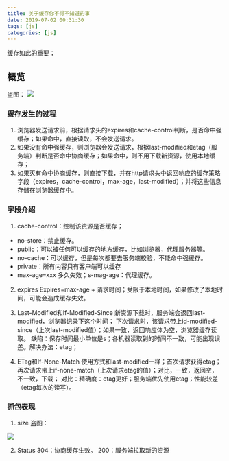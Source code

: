 ```yaml
---
title: 关于缓存你不得不知道的事
date: 2019-07-02 00:31:30
tags: [js]
categories: [js]
---
```

缓存如此的重要；
## 概览
盗图：
<img src="https://pic3.zhimg.com/80/v2-28160195deb51a7ff988ce0e6fe47996_720w.jpg" />

### 缓存发生的过程
1. 浏览器发送请求前，根据请求头的expires和cache-control判断，是否命中强缓存；如果命中，直接读取，不会发送请求。
2. 如果没有命中强缓存，则浏览器会发送请求，根据last-modified和etag（服务端）判断是否命中协商缓存；如果命中，则不用下载新资源，使用本地缓存；
3. 如果灭有命中协商缓存，则直接下载，并在http请求头中返回响应的缓存策略字段（expires，cache-control，max-age，last-modified）；并将这些信息存储在浏览器缓存中。

### 字段介绍
1. cache-control：控制该资源是否缓存；
  * no-store：禁止缓存。
  * public：可以被任何可以缓存的地方缓存，比如浏览器，代理服务器等。
  * no-cache：可以缓存，但是每次都要去服务端校验，不能命中强缓存。
  * private：所有内容只有客户端可以缓存
  * max-age=xxx  多久失效；s-mag-age：代理缓存。

2. expires
Expires=max-age + 请求时间；受限于本地时间，如果修改了本地时间，可能会造成缓存失效。

3. Last-Modified和If-Modified-Since
新资源下载时，服务端会返回last-modified，浏览器记录下这个时间；
下次请求时，该请求带上id-modified-since（上次last-modified值）；如果一致，返回响应体为空，浏览器缓存读取。
缺陷：保存时间最小单位是s；各机器读取到的时间不一致，可能出现误差。解决办法：etag；

4. ETag和If-None-Match
使用方式和last-modified一样；首次请求获得etag；再次请求带上if-none-match（上次请求etag的值）；对比，一致，返回空，不一致，下载；
对比：精确度：etag更好；服务端优先使用etag；性能较差（etag每次的读写）。

### 抓包表现
1. size
盗图：
<img src="https://pic1.zhimg.com/80/v2-fa21b4ae1b1c2ff3f696256684880864_720w.jpg" />

2. Status
304：协商缓存生效。
200：服务端拉取新的资源